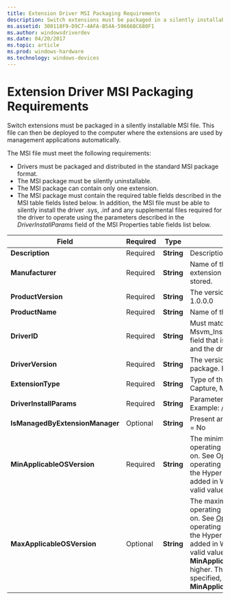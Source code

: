 ```yaml
---
title: Extension Driver MSI Packaging Requirements
description: Switch extensions must be packaged in a silently installable MSI file.
ms.assetid: 300118F9-D9C7-4AFA-B54A-59666BC680F1
ms.author: windowsdriverdev
ms.date: 04/20/2017
ms.topic: article
ms.prod: windows-hardware
ms.technology: windows-devices
---
```


# Extension Driver MSI Packaging Requirements


Switch extensions must be packaged in a silently installable MSI file. This file can then be deployed to the computer where the extensions are used by management applications automatically.

The MSI file must meet the following requirements:

-   Drivers must be packaged and distributed in the standard MSI package format.
-   The MSI package must be silently uninstallable.
-   The MSI package can contain only one extension.
-   The MSI package must contain the required table fields described in the MSI table fields listed below. In addition, the MSI file must be able to silently install the driver .sys, .inf and any supplemental files required for the driver to operate using the parameters described in the *DriverInstallParams* field of the MSI Properties table fields list below.

| Field                           | Required | Type       | Details                                                                                                                                                                                                                                                                                                                                                                                                                                                                                                         |
|---------------------------------|----------|------------|-----------------------------------------------------------------------------------------------------------------------------------------------------------------------------------------------------------------------------------------------------------------------------------------------------------------------------------------------------------------------------------------------------------------------------------------------------------------------------------------------------------------|
| **Description**                 | Required | **String** | Description for the extension that is displayed.                                                                                                                                                                                                                                                                                                                                                                                                                                                                |
| **Manufacturer**                | Required | **String** | Name of the company publishing the extension driver. Localized strings can be stored.                                                                                                                                                                                                                                                                                                                                                                                                                           |
| **ProductVersion**              | Required | **String** | The version of the this MSI package. Example: 1.0.0.0                                                                                                                                                                                                                                                                                                                                                                                                                                                           |
| **ProductName**                 | Required | **String** | Name of the driver.                                                                                                                                                                                                                                                                                                                                                                                                                                                                                             |
| **DriverID**                    | Required | **String** | Must match the Msvm\_InstalledEthernetSwitchExtension.Name field that is available after the driver is installed and the driver ID in the driver’s INF file.                                                                                                                                                                                                                                                                                                                                                    |
| **DriverVersion**               | Required | **String** | The version of the driver contained in this package. Example: 1.0.0.0                                                                                                                                                                                                                                                                                                                                                                                                                                           |
| **ExtensionType**               | Required | **String** | Type of the extension. Values: Forwarding, Capture, Monitoring, Filter                                                                                                                                                                                                                                                                                                                                                                                                                                          |
| **DriverInstallParams**         | Required | **String** | Parameters used to install this driver silently. Example: /q                                                                                                                                                                                                                                                                                                                                                                                                                                                    |
| **IsManagedByExtensionManager** | Optional | **String** | Present and non-zero = Yes, 0 or not present = No                                                                                                                                                                                                                                                                                                                                                                                                                                                               |
| **MinApplicableOSVersion**      | Required | **String** | The minimum version of the Windows operating system that this extension will run on. See Operating System Version for operating system version numbers. Note that the Hyper-V Extensible Switch feature was added in Windows Server 2012, so the lowest valid value for this field is "6.2".                                                                                                                                                                                                                    |
| **MaxApplicableOSVersion**      | Optional | **String** | The maximum version of the Windows operating system that this extension will run on. See [Operating System Version](https://msdn.microsoft.com/library/windows/desktop/ms724832) for operating system version numbers. Note that the Hyper-V Extensible Switch feature was added in Windows Server 2012, so the lowest valid value for this field is "6.2" or the value of **MinApplicableOSVersion**, whichever is higher. This field is optional. If no value is specified, the extension will run on **MinApplicableOSVersion** and later. |

 

 

 






